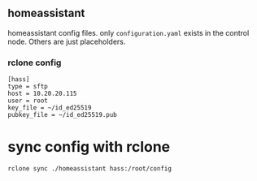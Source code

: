 ## homeassistant

homeassistant config files. only `configuration.yaml` exists in the control node. Others are just placeholders.

### rclone config

```rclone
[hass]
type = sftp
host = 10.20.20.115
user = root
key_file = ~/id_ed25519
pubkey_file = ~/id_ed25519.pub
```
# sync config with rclone

```shell
rclone sync ./homeassistant hass:/root/config
```
